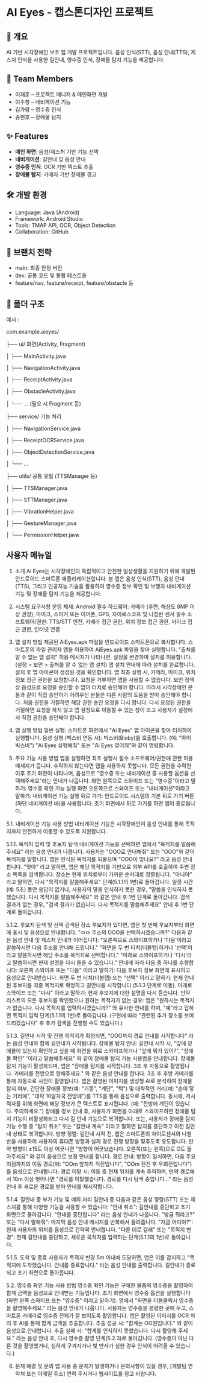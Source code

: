 # AI Eyes - 캡스톤디자인 프로젝트

## 📱 개요
AI 기반 시각장애인 보조 앱 개발 프로젝트입니다.
음성 인식(STT), 음성 안내(TTS), 제스처 인식을 사용한 길안내, 영수증 인식, 장애물 탐지 기능을 제공합니다.

## 👥 Team Members
- 이재훈 – 프로젝트 매니저 & 메인화면 개발
- 이수창 – 네비게이션 기능
- 김가람 – 영수증 인식
- 송현호 – 장애물 탐지

## ✨ Features
- **메인 화면**: 음성/제스처 기반 기능 선택
- **네비게이션**: 길안내 및 음성 안내
- **영수증 인식**: OCR 기반 텍스트 추출
- **장애물 탐지**: 카메라 기반 장애물 경고

## 🛠 개발 환경
- Language: Java (Android)
- Framework: Android Studio
- Tools: TMAP API, OCR, Object Detection
- Collaboration: GitHub

## 🧱 브랜치 전략
- main: 최종 안정 버전
- dev: 공통 코드 및 통합 테스트용
- feature/nav, feature/receipt, feature/obstacle 등

## 📁 폴더 구조
 예시 :
  
  com.example.aieyes/
  
  ├── ui/   화면(Activity, Fragment)

  │   ├── MainActivity.java
  
  │   ├── NavigationActivity.java
  
  │   ├── ReceiptActivity.java
  
  │   ├── ObstacleActivity.java
  
  │   └── ... (필요 시 Fragment 등)
  
  ├── service/  기능 처리
  
  │   ├── NavigationService.java
  
  │   ├── ReceiptOCRService.java
  
  │   ├── ObjectDetectionService.java
  
  │   └── ...
  
  ├── utils/    공통 유틸 (TTSManager 등)
  
  │   ├── TTSManager.java
  
  │   ├── STTManager.java
  
  │   ├── VibrationHelper.java
  
  │   ├── GestureManager.java
  
  │   └── PermissionHelper.java


## 사용자 메뉴얼
1. 소개
Ai Eyes는 시각장애인의 독립적이고 안전한 일상생활을 지원하기 위해 개발된 안드로이드 스마트폰 애플리케이션입니다. 본 앱은 음성 인식(STT), 음성 안내(TTS), 그리고 인공지능 기술을 활용하여 영수증 정보 확인 및 보행자 내비게이션 기능 및 장애물 탐지 기능을 제공합니다.

2. 시스템 요구사항
운영 체제: Android
필수 하드웨어: 카메라 (후면, 해상도 8MP 이상 권장), 마이크, 스피커 또는 이어폰, GPS, 자이로스코프 및 나침반 센서
필수 소프트웨어/권한: TTS/STT 엔진, 카메라 접근 권한, 위치 정보 접근 권한, 마이크 접근 권한, 인터넷 연결

3. 앱 설치 방법
제공된 AiEyes.apk 파일을 안드로이드 스마트폰으로 복사합니다.
스마트폰의 파일 관리자 앱을 이용하여 AiEyes.apk 파일을 찾아 실행합니다.
"출처를 알 수 없는 앱 설치" 허용 메시지가 나타나면, 설정을 변경하여 설치를 허용합니다. (설정 > 보안 > 출처를 알 수 없는 앱 설치)
앱 설치 안내에 따라 설치를 완료합니다.
설치 후 앱 아이콘이 생성된 것을 확인합니다.
앱 최초 실행 시, 카메라, 마이크, 위치 정보 접근 권한을 요청합니다. 요청을 거부하면 앱을 사용할 수 없습니다.
 보안 정책상 음성으로 요청을 승인할 수 없어 터치로 승인해야 합니다. 따라서 시각장애인 분들과 같이 직접 승인하기 어려우신 분들은 다른 사람의 도움을 받아 승인해야 합니다.
 처음 권한을 거절하면 해당 권한 승인 요청을 다시 합니다. 다시 요청된 권한을 거절하면 요청을 하지 않고 앱 설정으로 이동할 수 있는 창이 뜨고 사용자가 설정에서 직접 권한을 승인해야 합니다.

4. 앱 실행 방법
일반 실행: 스마트폰 화면에서 "Ai Eyes" 앱 아이콘을 찾아 터치하여 실행합니다.
음성 실행 (빅스비 연동 시):
 빅스비(Bixby)를 호출합니다. (예: "하이 빅스비")
 "Ai Eyes 실행해줘" 또는 "Ai Eyes 열어줘"와 같이 명령합니다.

5. 주요 기능 사용 방법
앱을 실행하면 최초 실행시 필수 소프트웨어/권한에 관한 허용 메세지가 뜹니다. 수락하지 않는다면 앱을 사용하지 못합니다. 모든 권한을 수락한 이후 초기 화면이 나타나며, 음성으로 "영수증 또는 내비게이션 중 사용할 옵션을 선택해주세요"라는 안내가 나옵니다.
 화면 왼쪽으로 스와이프 또는 "영수증"이라고 말하기: 영수증 확인 기능 실행
 화면 오른쪽으로 스와이프 또는 "내비게이션"이라고 말하기: 내비게이션 기능 실행
 뒤로 가기: 안드로이드 시스템의 기본 뒤로 가기 버튼(하단 네비게이션 바)을 사용합니다. 초기 화면에서 뒤로 가기를 하면 앱이 종료됩니다.

5.1. 내비게이션 기능 사용 방법
내비게이션 기능은 시각장애인이 음성 안내를 통해 목적지까지 안전하게 이동할 수 있도록 지원합니다.

5.1.1. 목적지 입력 및 후보지 탐색
내비게이션 기능을 선택하면 앱에서 "목적지를 말씀해주세요" 라는 음성 안내가 나옵니다.
사용자는 "OOO로 안내해줘" 또는 "OOO"와 같이 목적지를 말합니다.
앱은 인식된 목적지를 되물으며 "OOO이 맞나요?" 라고 음성 안내합니다.
 "맞아" 라고 말하면, 앱은 해당 목적지를 기반으로 외부 API를 호출하여 주변 장소 목록을 검색합니다. 장소는 현재 위치로부터 가까운 순서대로 정렬됩니다.
 "아니야" 라고 말하면, 다시 "목적지를 말씀해주세요" 단계(5.1.1의 1번)로 돌아갑니다.
 일정 시간(예: 5초) 동안 응답이 없거나, 사용자의 말을 인식하지 못한 경우, "말씀을 인식하지 못했습니다. 다시 목적지를 말씀해주세요" 와 같은 안내 후 1번 단계로 돌아갑니다.
 검색 결과가 없는 경우, "검색 결과가 없습니다. 다시 목적지를 말씀해주세요" 안내 후 1번 단계로 돌아갑니다.

5.1.2. 후보지 탐색 및 선택
검색된 장소 후보지가 있다면, 앱은 첫 번째 후보지부터 화면에 표시 및 음성으로 안내합니다. "ㅁㅁ 주소의 OOO을 선택하시겠습니까?"
다음과 같은 음성 안내 및 제스처 안내가 이어집니다:
 "오른쪽으로 스와이프하거나 '다음'이라고 말씀하시면 다음 주소를 안내해 드립니다."
 "화면을 두 번 터치(더블탭)하거나 '선택'이라고 말씀하시면 해당 주소를 목적지로 선택합니다."
 "아래로 스와이프하거나 '다시'라고 말씀하시면 현재 설명을 다시 들을 수 있습니다."
안내에 따라 다음 중 하나를 수행합니다:
 오른쪽 스와이프 또는 "다음" 이라고 말하기: 다음 후보지 정보 화면에 표시하고 음성으로 안내받습니다.
 화면 두 번 터치(더블탭) 또는 “선택" 이라고 말하기: 현재 안내된 후보지를 최종 목적지로 확정하고 길안내를 시작합니다 (5.1.3 단계로 이동).
 아래로 스와이프 또는 "다시" 이라고 말하기: 현재 후보지에 대한 설명을 다시 듣습니다.
만약 리스트의 모든 후보지를 확인했으나 원하는 목적지가 없는 경우:
 앱은 "원하시는 목적지가 없습니다. 다시 목적지를 입력하시겠습니까?" 와 유사한 안내를 하며, "예"라고 답하면 목적지 입력 단계(5.1.1의 1번)로 돌아갑니다. (구현에 따라 "관련된 추가 장소를 보여드리겠습니다" 후 추가 검색을 진행할 수도 있습니다.)

5.1.3. 길안내 시작 및 진행
목적지가 확정되면, "OOO까지 경로 안내를 시작합니다" 라는 음성 안내와 함께 길안내가 시작됩니다.
장애물 탐지 안내: 길안내 시작 시, "앞에 장애물이 있는지 확인하고 싶을 때 화면을 위로 스와이프하거나 "앞에 뭐가 있어?", "장애물 확인" '이라고 말씀해주세요" 와 같이 장애물 탐지 기능 사용법을 안내합니다.
 장애물 탐지 기능이 활성화되며, 앱은 "장애물 탐지를 시작합니다. 3초 후 자동으로 촬영됩니다. 카메라를 전방으로 향해주세요." 와 같은 음성 안내를 합니다.
 3초 후 후방 카메라를 통해 자동으로 사진이 촬영됩니다.
 앱은 촬영된 이미지를 생성형 AI로 분석하여 장애물 탐지 여부, 간단한 장애물 정보(예: "기둥", "계단", "턱") 및 대략적인 거리(예: "손이 닿는 거리에", "대략 10발자국 전방에")를 TTS를 통해 음성으로 출력합니다. 동시에, 저시력자를 위해 화면에 해당 정보가 큰 텍스트로 표시됩니다. (예: "전방에 계단이 있습니다. 주의하세요.")
 장애물 정보 안내 후, 사용자가 화면을 아래로 스와이프하면 장애물 탐지 기능이 비활성화되고 다시 길 안내 기능으로 복귀합니다. 또는, 사용자가 장애물 탐지 기능 수행 중 "탐지 취소" 또는 "길안내 계속" 이라고 말하면 탐지를 중단하고 이전 길안내 상태로 복귀합니다.
방향 정렬: 길안내 시작 전, 앱은 스마트폰의 자이로센서와 나침반을 사용하여 사용자의 휴대폰 방향과 실제 경로 진행 방향을 맞추도록 유도합니다. 만약 방향이 ±15도 이상 어긋나면 "방향이 어긋났습니다. 오른쪽(또는 왼쪽)으로 O도 돌아주세요" 와 같이 음성으로 보정 안내를 합니다.
경로 안내: 방향이 일치하면, 다음 주요 지점까지의 이동 경로(예: "OOm 앞까지 직진입니다", "OOm 전진 후 우회전입니다")를 음성으로 안내합니다.
경로 이탈 시: 이동 중 현재 위치를 계속 추적하며, 만약 경로에서 10m 이상 벗어나면 "경로를 이탈했습니다. 경로를 다시 탐색 중입니다..." 라는 음성 안내 후 새로운 경로를 받아 안내를 재시작합니다.

5.1.4. 길안내 중 부가 기능 및 예외 처리
길안내 중 다음과 같은 음성 명령(STT) 또는 제스처를 통해 다양한 기능을 사용할 수 있습니다:
 "안내 취소": 길안내를 중단하고 초기 화면으로 돌아갑니다. "안내를 중단합니다" 라는 음성 안내가 나옵니다.
 "방금 뭐라고?" 또는 "다시 말해줘": 마지막 음성 안내 메시지를 반복해서 들려줍니다.
 "지금 어디야?": 현재 사용자의 위치를 음성으로 간략히 안내합니다.
 "다른 데로 갈래" 또는 "목적지 변경": 현재 길안내를 중단하고, 새로운 목적지를 입력하는 단계(5.1.1의 1번)로 돌아갑니다.

5.1.5. 도착 및 종료
사용자가 목적지 반경 5m 이내에 도달하면, 앱은 이를 감지하고 "목적지에 도착했습니다. 안내를 종료합니다." 라는 음성 안내를 출력합니다.
길안내가 종료되고 초기 화면으로 돌아옵니다.

5.2. 영수증 확인 기능 사용 방법
영수증 확인 기능은 구매한 물품의 영수증을 촬영하여 합계 금액을 음성으로 안내받는 기능입니다.
초기 화면에서 영수증 옵션을 실행합니다 (화면 왼쪽 스와이프 또는 "영수증" 이라고 말하기).
앱에서 "화면을 더블클릭시 영수증을 촬영해주세요." 라는 음성 안내가 나옵니다.
사용자는 영수증을 평평한 곳에 두고, 스마트폰 카메라로 영수증 전체가 잘 보이도록 촬영합니다. 
앱은 촬영된 이미지를 OCR 처리 후 AI를 통해 합계 금액을 추출합니다.
 추출 성공 시: "합계는 OO원입니다." 와 같이 음성으로 안내합니다.
 추출 실패 시: "합계를 인식하지 못했습니다. 다시 촬영해 주세요." 라는 음성 안내 후, 다시 영수증 촬영 단계(5.2.3)로 돌아갑니다. (영수증이 아닌 다른 것을 촬영했거나, 심하게 구겨지거나 빛 반사가 심한 경우 인식이 어려울 수 있습니다.)

6. 문제 해결 및 문의
앱 사용 중 문제가 발생하거나 문의사항이 있을 경우, [개발팀 연락처 또는 이메일 주소] 연락 주시거나 웹사이트를 참고 바랍니다.

